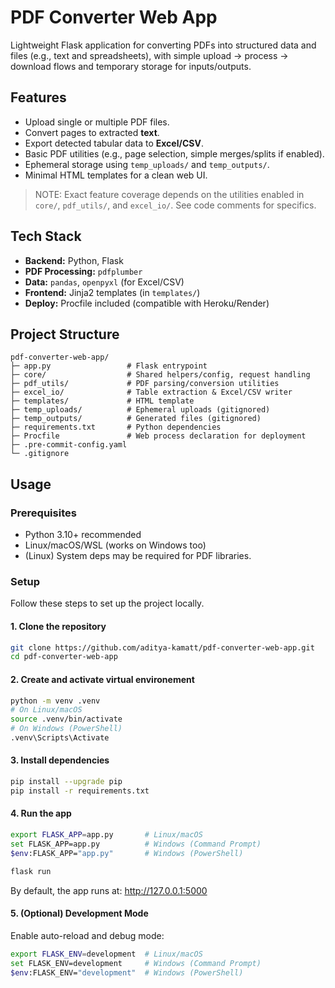 # PDF Converter Web App

Lightweight Flask application for converting PDFs into structured data and files (e.g., text and spreadsheets), with simple upload → process → download flows and temporary storage for inputs/outputs.

## Features

- Upload single or multiple PDF files.
- Convert pages to extracted **text**.
- Export detected tabular data to **Excel/CSV**.
- Basic PDF utilities (e.g., page selection, simple merges/splits if enabled).
- Ephemeral storage using `temp_uploads/` and `temp_outputs/`.
- Minimal HTML templates for a clean web UI.

> NOTE: Exact feature coverage depends on the utilities enabled in `core/`, `pdf_utils/`, and `excel_io/`. See code comments for specifics.

## Tech Stack

- **Backend:** Python, Flask  
- **PDF Processing:** `pdfplumber`  
- **Data:** `pandas`, `openpyxl` (for Excel/CSV)  
- **Frontend:** Jinja2 templates (in `templates/`)  
- **Deploy:** Procfile included (compatible with Heroku/Render)

## Project Structure

```plaintext
pdf-converter-web-app/
├─ app.py                 # Flask entrypoint 
├─ core/                  # Shared helpers/config, request handling
├─ pdf_utils/             # PDF parsing/conversion utilities
├─ excel_io/              # Table extraction & Excel/CSV writer
├─ templates/             # HTML template
├─ temp_uploads/          # Ephemeral uploads (gitignored)
├─ temp_outputs/          # Generated files (gitignored)
├─ requirements.txt       # Python dependencies
├─ Procfile               # Web process declaration for deployment
├─ .pre-commit-config.yaml
└─ .gitignore
```

## Usage

### Prerequisites
- Python 3.10+ recommended
- Linux/macOS/WSL (works on Windows too)
- (Linux) System deps may be required for PDF libraries.

### Setup
Follow these steps to set up the project locally.

#### 1. Clone the repository
```bash
git clone https://github.com/aditya-kamatt/pdf-converter-web-app.git
cd pdf-converter-web-app
```
#### 2. Create and activate virtual environement
```bash
python -m venv .venv
# On Linux/macOS
source .venv/bin/activate
# On Windows (PowerShell)
.venv\Scripts\Activate
```
#### 3. Install dependencies
```bash
pip install --upgrade pip
pip install -r requirements.txt
```
#### 4. Run the app
```bash
export FLASK_APP=app.py       # Linux/macOS
set FLASK_APP=app.py          # Windows (Command Prompt)
$env:FLASK_APP="app.py"       # Windows (PowerShell)

flask run
```
By default, the app runs at: http://127.0.0.1:5000
#### 5. (Optional) Development Mode
Enable auto-reload and debug mode:
```bash
export FLASK_ENV=development  # Linux/macOS
set FLASK_ENV=development     # Windows (Command Prompt)
$env:FLASK_ENV="development"  # Windows (PowerShell)
```
